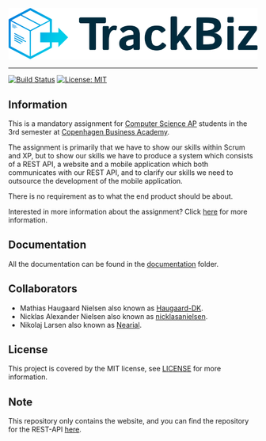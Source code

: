 ![logo](https://github.com/nicklasanielsen/TrackBiz-Website/blob/master/images/logo.svg)

___

[![Build Status](https://travis-ci.com/nicklasanielsen/TrackBiz-Website.svg?branch=master)](https://travis-ci.com/nicklasanielsen/TrackBiz-Website) [![License: MIT](https://img.shields.io/badge/License-MIT-blue.svg)](https://opensource.org/licenses/MIT)

## Information
This is a mandatory assignment for [Computer Science AP](https://www.cphbusiness.dk/uddannelser/erhvervsakademiuddannelser/datamatiker) students in the 3rd semester at [Copenhagen Business Academy](https://www.cphbusiness.dk/).

The assignment is primarily that we have to show our skills within Scrum and XP, but to show our skills we have to produce a system which consists of a REST API, a website and a mobile application which both communicates with our REST API, and to clarify our skills we need to outsource the development of the mobile application.

There is no requirement as to what the end product should be about.

Interested in more information about the assignment? Click [here](https://drive.google.com/file/d/1KJbXQlUVfwblKARqqhvivvKv12Bh_ECm/view) for more information.


## Documentation
All the documentation can be found in the [documentation](https://github.com/nicklasanielsen/TrackBiz-Website/blob/master/documentation/) folder.

## Collaborators

* Mathias Haugaard Nielsen also known as [Haugaard-DK](https://github.com/Haugaard-DK).
* Nicklas Alexander Nielsen also known as [nicklasanielsen](https://github.com/nicklasanielsen).
* Nikolaj Larsen also known as [Nearial](https://github.com/Nearial).

## License

This project is covered by the MIT license, see [LICENSE](https://github.com/nicklasanielsen/TrackBiz-Website/blob/master/LICENSE) for more information.

## Note

This repository only contains the website, and you can find the repository for the REST-API [here](https://github.com/nicklasanielsen/TrackBiz-API/).